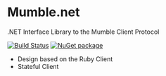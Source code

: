 Mumble.net
==========

.NET Interface Library to the Mumble Client Protocol

[![Build Status](https://travis-ci.org/FreeApophis/Mumble.net.svg?branch=master)](https://travis-ci.org/FreeApophis/Mumble.net)
[![NuGet package](https://buildstats.info/nuget/Mumble.net)](https://www.nuget.org/packages/Mumble.net)

* Design based on the Ruby Client
* Stateful Client
